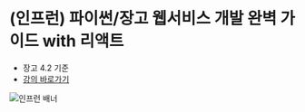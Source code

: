 # (인프런) 파이썬/장고 웹서비스 개발 완벽 가이드 with 리액트

+ 장고 4.2 기준
+ [강의 바로가기](https://inf.run/Fcn6n)

![인프런 배너](./banner.png)

